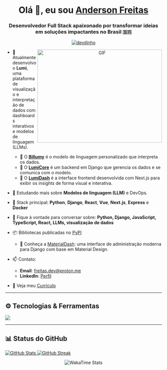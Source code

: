 <h1 align="center">Olá 👋, eu sou <a href="https://dinho.dev/" target="_blank">Anderson Freitas</a></h1>
<h3 align="center">Desenvolvedor Full Stack apaixonado por transformar ideias em soluções impactantes no Brasil 🇧🇷</h3>

<p align="center">
  <a href="https://dinho.dev/" target="_blank">
    <img src="https://komarev.com/ghpvc/?username=devdinho&label=Visualizações%20do%20Perfil&color=0e75b6&style=flat" alt="devdinho" />
  </a>
</p>

<a href="https://dinho.dev/" target="_blank" align="center">
  <img align="right" height="300" width="400" alt="GIF" src="https://dinho.dev/assets/nerdola.gif">
</a>

- 🔭 Atualmente desenvolvo o **Lumi**, uma plataforma de visualização e interpretação de dados com dashboards interativos e modelos de linguagem (LLMs).
  - 🔹 O [**Billumy**](https://github.com/devdinho/Billumy) é o modelo de linguagem personalizado que interpreta os dados.
  - 🔹 O [**LumiCore**](https://github.com/devdinho/LumiCore) é um backend em Django que gerencia os dados e se comunica com o modelo.
  - 🔹 O [**LumiDash**](https://github.com/devdinho/LumiDash) é a interface frontend desenvolvida com Next.js para exibir os insights de forma visual e interativa.

- 🧠 Estudando mais sobre **Modelos de linguagem (LLM)** e DevOps.

- 🌱 Stack principal: **Python**, **Django**, **React**, **Vue**, **Next.js**, **Express** e **Docker**

- 💬 Fique à vontade para conversar sobre: **Python, Django, JavaScript, TypeScript, React, LLMs, visualização de dados**

- 📦 Bibliotecas publicadas no [PyPI](https://pypi.org/user/freitasanderson/)
  - 🔧 Conheça a [MaterialDash](https://pypi.org/project/materialdash/): uma interface de administração moderna para Django com base em Material Design.

- 📫 Contato:
  - **Email**: freitas.dev@proton.me
  - **LinkedIn**: [Perfil](https://www.linkedin.com/in/freitas-anderson)

- 📄 Veja meu <a href="https://docs.google.com/document/d/11t3aLp1gDjaZflsFp3EF8voQPeLZW9mE/edit?usp=sharing" target="_blank">Currículo</a>

---

<h2>⚙️ Tecnologias & Ferramentas</h2>
<a href="https://github.com/devdinho?tab=repositories" target="_blank">
  <img src="https://skillicons.dev/icons?i=androidstudio,angular,aws,bootstrap,css,django,docker,express,figma,flask,git,github,html,java,javascript,jquery,kali,kotlin,kubernetes,linux,md,mongodb,mysql,nginx,nodejs,postgres,postman,py,react,rust,tailwind,vscode&perline=32" />
</a>

---

<h2>📊 Status do GitHub</h2>

<div>
  <a href="https://dinho.dev">
    <img src="https://github-readme-stats-one-theta-41.vercel.app/api?username=devdinho&locale=pt-br&show_icons=true&include_all_commits=true&rank_icon=default&count_private=true&card_width=400&bg_color=121b22&theme=transparent&title_color=00A884&text_color=FFFFFF" alt="GitHub Stats" />
    <img src="https://github-readme-streak-stats-git-main-freitasanderson1s-projects.vercel.app/?user=devdinho&starting_year=2022&theme=whatsapp-dark&locale=pt_BR&date_format=j%20M%5B%20Y%5D&card_width=400&border=E4E2E2" alt="GitHub Streak" />
  </a>
</div>

<p align="center">
  <img src="https://github-readme-stats-freitasanderson.vercel.app/api/wakatime?username=freitasanderson&layout=compact&bg_color=121b22&title_color=00A884&text_color=fff" alt="WakaTime Stats" />
</p>
